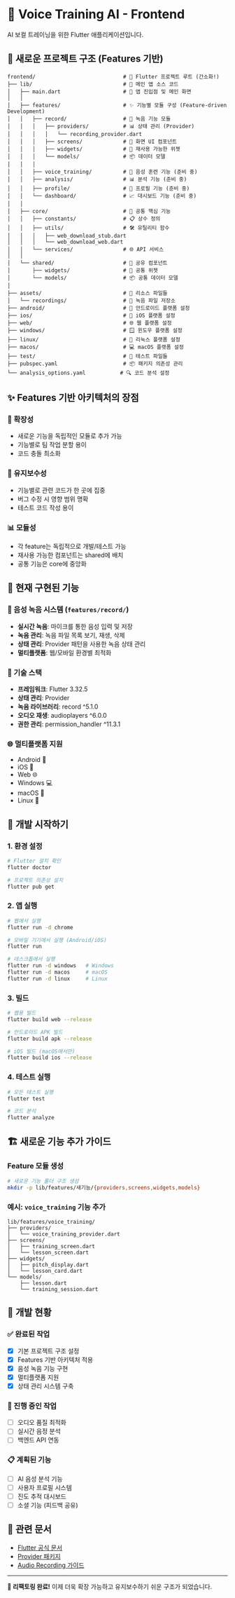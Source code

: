 # 🎤 Voice Training AI - Frontend

AI 보컬 트레이닝을 위한 Flutter 애플리케이션입니다.

## 📁 새로운 프로젝트 구조 (Features 기반)

```
frontend/                            # 🎯 Flutter 프로젝트 루트 (간소화!)
├── lib/                             # 📱 메인 앱 소스 코드
│   ├── main.dart                    # 🚀 앱 진입점 및 메인 화면
│   │
│   ├── features/                    # ✨ 기능별 모듈 구성 (Feature-driven Development)
│   │   ├── record/                  # 🎤 녹음 기능 모듈
│   │   │   ├── providers/           # 📊 상태 관리 (Provider)
│   │   │   │   └── recording_provider.dart
│   │   │   ├── screens/             # 📱 화면 UI 컴포넌트
│   │   │   ├── widgets/             # 🧩 재사용 가능한 위젯
│   │   │   └── models/              # 📦 데이터 모델
│   │   │
│   │   ├── voice_training/          # 🎵 음성 훈련 기능 (준비 중)
│   │   ├── analysis/                # 📊 분석 기능 (준비 중)
│   │   ├── profile/                 # 👤 프로필 기능 (준비 중)
│   │   └── dashboard/               # 📈 대시보드 기능 (준비 중)
│   │
│   ├── core/                        # 🔧 공통 핵심 기능
│   │   ├── constants/               # 📋 상수 정의
│   │   ├── utils/                   # 🛠️ 유틸리티 함수
│   │   │   ├── web_download_stub.dart
│   │   │   └── web_download_web.dart
│   │   └── services/                # 🌐 API 서비스
│   │
│   └── shared/                      # 🔄 공유 컴포넌트
│       ├── widgets/                 # 🧩 공통 위젯
│       └── models/                  # 📦 공통 데이터 모델
│
├── assets/                          # 📂 리소스 파일들
│   └── recordings/                  # 🎵 녹음 파일 저장소
├── android/                         # 🤖 안드로이드 플랫폼 설정
├── ios/                             # 🍎 iOS 플랫폼 설정
├── web/                             # 🌐 웹 플랫폼 설정
├── windows/                         # 🪟 윈도우 플랫폼 설정
├── linux/                           # 🐧 리눅스 플랫폼 설정
├── macos/                           # 💻 macOS 플랫폼 설정
├── test/                            # 🧪 테스트 파일들
├── pubspec.yaml                     # 📦 패키지 의존성 관리
└── analysis_options.yaml           # 🔍 코드 분석 설정
```

## ✨ Features 기반 아키텍처의 장점

### 🎯 **확장성**
- 새로운 기능을 독립적인 모듈로 추가 가능
- 기능별로 팀 작업 분할 용이
- 코드 충돌 최소화

### 🔧 **유지보수성**
- 기능별로 관련 코드가 한 곳에 집중
- 버그 수정 시 영향 범위 명확
- 테스트 코드 작성 용이

### 📊 **모듈성**
- 각 feature는 독립적으로 개발/테스트 가능
- 재사용 가능한 컴포넌트는 shared에 배치
- 공통 기능은 core에 중앙화

## 🎯 현재 구현된 기능

### 🎤 음성 녹음 시스템 (`features/record/`)
- **실시간 녹음**: 마이크를 통한 음성 입력 및 저장
- **녹음 관리**: 녹음 파일 목록 보기, 재생, 삭제
- **상태 관리**: Provider 패턴을 사용한 녹음 상태 관리
- **멀티플랫폼**: 웹/모바일 환경별 최적화

### 🔧 기술 스택
- **프레임워크**: Flutter 3.32.5
- **상태 관리**: Provider
- **녹음 라이브러리**: record ^5.1.0
- **오디오 재생**: audioplayers ^6.0.0
- **권한 관리**: permission_handler ^11.3.1

### 🌐 멀티플랫폼 지원
- Android 📱
- iOS 📱  
- Web 🌐
- Windows 💻
- macOS 🍎
- Linux 🐧

## 🚀 개발 시작하기

### 1. **환경 설정**
```bash
# Flutter 설치 확인
flutter doctor

# 프로젝트 의존성 설치
flutter pub get
```

### 2. **앱 실행**
```bash
# 웹에서 실행
flutter run -d chrome

# 모바일 기기에서 실행 (Android/iOS)
flutter run

# 데스크톱에서 실행
flutter run -d windows   # Windows
flutter run -d macos     # macOS
flutter run -d linux     # Linux
```

### 3. **빌드**
```bash
# 웹용 빌드
flutter build web --release

# 안드로이드 APK 빌드
flutter build apk --release

# iOS 빌드 (macOS에서만)
flutter build ios --release
```

### 4. **테스트 실행**
```bash
# 모든 테스트 실행
flutter test

# 코드 분석
flutter analyze
```

## 🏗️ 새로운 기능 추가 가이드

### Feature 모듈 생성
```bash
# 새로운 기능 폴더 구조 생성
mkdir -p lib/features/새기능/{providers,screens,widgets,models}
```

### 예시: `voice_training` 기능 추가
```
lib/features/voice_training/
├── providers/
│   └── voice_training_provider.dart
├── screens/
│   ├── training_screen.dart
│   └── lesson_screen.dart
├── widgets/
│   ├── pitch_display.dart
│   └── lesson_card.dart
└── models/
    ├── lesson.dart
    └── training_session.dart
```

## 📝 개발 현황

### ✅ 완료된 작업
- [x] 기본 프로젝트 구조 설정
- [x] Features 기반 아키텍처 적용
- [x] 음성 녹음 기능 구현
- [x] 멀티플랫폼 지원
- [x] 상태 관리 시스템 구축

### 🚧 진행 중인 작업
- [ ] 오디오 품질 최적화
- [ ] 실시간 음정 분석
- [ ] 백엔드 API 연동

### 📋 계획된 기능
- [ ] AI 음성 분석 기능
- [ ] 사용자 프로필 시스템
- [ ] 진도 추적 대시보드
- [ ] 소셜 기능 (피드백 공유)

## 🔗 관련 문서

- [Flutter 공식 문서](https://docs.flutter.dev/)
- [Provider 패키지](https://pub.dev/packages/provider)
- [Audio Recording 가이드](https://pub.dev/packages/record)

---

**🎉 리팩토링 완료!** 이제 더욱 확장 가능하고 유지보수하기 쉬운 구조가 되었습니다.
